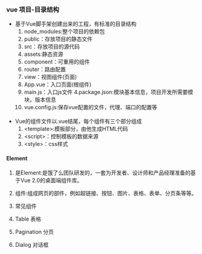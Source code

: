 ### vue 项目-目录结构
* 基于Vue脚手架创建出来的工程，有标准的目录结构
  1. node_modules:整个项目的依赖包  
  2. public：存放项目的静态文件
  3. src：存放项目的源代码
    1. assets:静态资源
    2. component：可重用的组件
    3. router：路由配置
    4. view：视图组件(页面)
    5. App.vue：入口页面(根组件)
    6. main.js：入口js文件
  4.package.json:模块基本信息，项目开发所需要模块，版本信息
  5. vue.config.js:保存vue配置的文件，代理、端口的配置等
<br><br>
* Vue的组件文件以.vue结尾，每个组件有三个部分组成
  1. \<template>:模板部分，由他生成HTML代码
  2. \<script>：控制模板的数据来源
  3. \<style>：css样式

#### Element
1. 是Element:是饿了么团队研发的，一套为开发者、设计师和产品经理准备的基于Vue 2.0的桌面端组件库。
2. 组件:组成网页的部件，例如超链接、按钮、图片、表格、表单、分页条等等。

3. 常见组件
  1. Table 表格
  2. Pagination 分页
  3. Dialog 对话框
